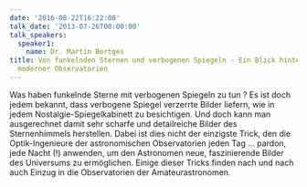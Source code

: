 ```yaml
---
date: '2016-08-22T16:22:00'
talk_date: '2013-07-26T00:00:00'
talk_speakers:
  speaker1:
    name: Dr. Martin Bertges
title: Von funkelnden Sternen und verbogenen Spiegeln - Ein Blick hinter die Kulissen
  moderner Observatorien
---
```


Was haben funkelnde Sterne mit verbogenen Spiegeln zu tun ? Es ist doch jedem bekannt, dass verbogene Spiegel verzerrte Bilder liefern, wie in jedem Nostalgie-Spiegelkabinett zu besichtigen. Und doch kann man ausgerechnet damit sehr scharfe und detailreiche Bilder des Sternenhimmels herstellen. Dabei ist dies nicht der einzigste Trick, den die Optik-Ingenieure der astronomischen Observatorien jeden Tag … pardon, jede Nacht (!) anwenden, um den Astronomen neue, faszinierende Bilder des Universums zu ermöglichen. Einige dieser Tricks finden nach und nach auch Einzug in die Observatorien der Amateurastronomen.